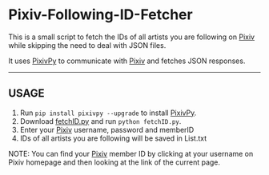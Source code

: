 # Pixiv-Following-ID-Fetcher
This is a small script to fetch the IDs of all artists you are following on [Pixiv](https://www.pixiv.net) while skipping the need to deal with JSON files.

It uses [PixivPy](https://github.com/upbit/pixivpy) to communicate with [Pixiv](https://www.pixiv.net) and fetches JSON responses.

---

## USAGE

1. Run `pip install pixivpy --upgrade` to install [PixivPy](https://github.com/upbit/pixivpy).
2. Download [fetchID.py](https://github.com/Ali60351/Pixiv-Following-ID-Fetcher/archive/master.zip) and run `python fetchID.py`.
3. Enter your [Pixiv](https://www.pixiv.net) username, password and memberID
4. IDs of all artists you are following will be saved in List.txt

NOTE: You can find your [Pixiv](https://www.pixiv.net) member ID by clicking at your username on Pixiv homepage and then looking at the link of the current page.